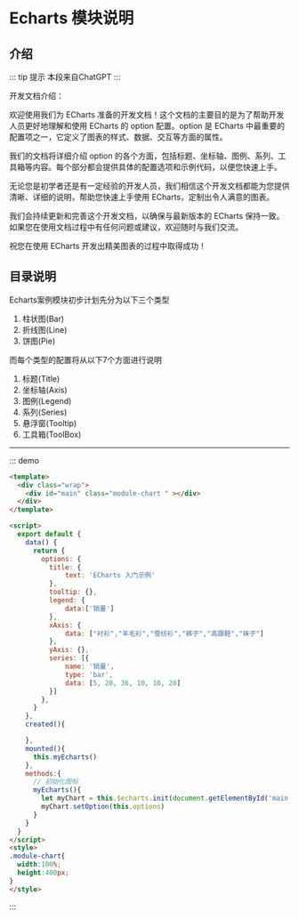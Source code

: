# Echarts 模块说明

## 介绍
::: tip 提示
本段来自ChatGPT
:::

开发文档介绍：

欢迎使用我们为 ECharts 准备的开发文档！这个文档的主要目的是为了帮助开发人员更好地理解和使用 ECharts 的 option 配置。option 是 ECharts 中最重要的配置项之一，它定义了图表的样式、数据、交互等方面的属性。

我们的文档将详细介绍 option 的各个方面，包括标题、坐标轴、图例、系列、工具箱等内容。每个部分都会提供具体的配置选项和示例代码，以便您快速上手。

无论您是初学者还是有一定经验的开发人员，我们相信这个开发文档都能为您提供清晰、详细的说明，帮助您快速上手使用 ECharts，定制出令人满意的图表。

我们会持续更新和完善这个开发文档，以确保与最新版本的 ECharts 保持一致。如果您在使用文档过程中有任何问题或建议，欢迎随时与我们交流。

祝您在使用 ECharts 开发出精美图表的过程中取得成功！

## 目录说明
Echarts案例模块初步计划先分为以下三个类型
1. 柱状图(Bar)
2. 折线图(Line)
3. 饼图(Pie)

而每个类型的配置将从以下7个方面进行说明
1. 标题(Title)
2. 坐标轴(Axis)
3. 图例(Legend)
4. 系列(Series)
5. 悬浮窗(Tooltip)
6. 工具箱(ToolBox)

___
::: demo 
```html
<template>
  <div class="wrap">
    <div id="main" class="module-chart " ></div>
  </div>
</template>

<script>
  export default {
    data() {
      return {
        options: {
          title: {
              text: 'ECharts 入门示例'
          },
          tooltip: {},
          legend: {
              data:['销量']
          },
          xAxis: {
              data: ["衬衫","羊毛衫","雪纺衫","裤子","高跟鞋","袜子"]
          },
          yAxis: {},
          series: [{
              name: '销量',
              type: 'bar',
              data: [5, 20, 36, 10, 10, 20]
          }]
        },
      }
    },
    created(){

    },
    mounted(){
      this.myEcharts()
    },
    methods:{
      // 初始化图标
      myEcharts(){
        let myChart = this.$echarts.init(document.getElementById('main'));
        myChart.setOption(this.options)
      }
    }
  }
</script>
<style>
.module-chart{
  width:100%;
  height:400px;
}
</style>
```
:::
